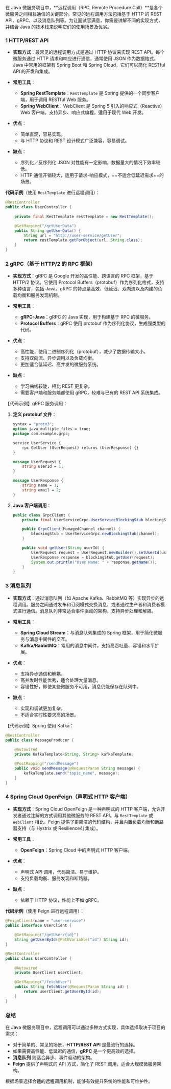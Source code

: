 在 Java 微服务项目中，**远程调用（RPC, Remote Procedure Call）**是各个微服务之间相互通信的关键部分。常见的远程调用方法包括基于 HTTP 的 REST API、gRPC、以及消息队列等。为让面试官满意，你需要讲解不同的实现方式，并结合 Java 的技术栈来说明它们的使用场景及优劣。

### 1   **HTTP/REST API**

   - **实现方式**：最常见的远程调用方式是通过 HTTP 协议来实现 REST API。每个微服务通过 HTTP 请求和响应进行通信，通常使用 JSON 作为数据格式。Java 中常用的框架有 Spring Boot 和 Spring Cloud，它们可以简化 RESTful API 的开发和集成。
   
   - **常用工具**：
     - **Spring RestTemplate**：`RestTemplate` 是 Spring 提供的一个同步客户端，用于调用 RESTful Web 服务。
     - **Spring WebClient**：WebClient 是 Spring 5 引入的响应式（Reactive）Web 客户端，支持异步、响应式编程，适用于现代 Web 开发。

   - **优点**：
     - 简单直观，容易实现。
     - 与 HTTP 协议和 REST 设计模式广泛兼容，容易调试。
   
   - **缺点**：
     - 序列化／反序列化 JSON 对性能有一定影响，数据量大的情况下效率较低。
     - HTTP 通信开销较大，适用于请求-响应模式，==不适合低延迟需求==的场景。

   **代码示例**（使用 `RestTemplate` 进行远程调用）：
   ```java
   @RestController
   public class UserController {
       
       private final RestTemplate restTemplate = new RestTemplate();

       @GetMapping("/getUserData")
       public String getUserData() {
           String url = "http://user-service/getUser";
           return restTemplate.getForObject(url, String.class);
       }
   }
   ```



### 2   gRPC（基于 HTTP/2 的 RPC 框架）

   - **实现方式**：gRPC 是 Google 开发的高性能、跨语言的 RPC 框架，基于 HTTP/2 协议。它使用 Protocol Buffers（protobuf）作为序列化格式，支持多种语言，包括 Java。gRPC 的特点是高效、低延迟、双向流以及内建的负载均衡和服务发现机制。

   - **常用工具**：
     - **gRPC-Java**：gRPC 的 Java 实现，用于构建基于 RPC 的微服务。
     - **Protocol Buffers**：gRPC 使用 protobuf 作为序列化协议，生成强类型的代码。

   - **优点**：
     - 高性能，使用二进制序列化（protobuf），减少了数据传输大小。
     - 支持双向流、异步调用以及负载均衡。
     - 更加适合低延迟、高并发的微服务系统。

   - **缺点**：
     - 学习曲线较陡，相比 REST 更复杂。
     - 需要客户端和服务端都使用 gRPC，较难与已有的 REST API 系统集成。

   【代码示例】gRPC 服务调用：
   1. **定义 protobuf 文件**：
      ```protobuf
      syntax = "proto3";
      option java_multiple_files = true;
      package com.example.grpc;
      
      service UserService {
          rpc GetUser (UserRequest) returns (UserResponse) {}
      }
      
      message UserRequest {
          string userId = 1;
      }
      
      message UserResponse {
          string name = 1;
          string email = 2;
      }
      ```

   2. **Java 客户端调用**：
      ```java
      public class GrpcClient {
          private final UserServiceGrpc.UserServiceBlockingStub blockingStub;
      
          public GrpcClient(ManagedChannel channel) {
              blockingStub = UserServiceGrpc.newBlockingStub(channel);
          }
      
          public void getUser(String userId) {
              UserRequest request = UserRequest.newBuilder().setUserId(userId).build();
              UserResponse response = blockingStub.getUser(request);
              System.out.println("User Name: " + response.getName());
          }
      }
      ```



### 3   消息队列

   - **实现方式**：通过消息队列（如 Apache Kafka、RabbitMQ 等）实现异步的远程调用。服务之间通过发布和订阅模式交换消息，或者通过生产者和消费者模式进行通信。消息队列非常适合事件驱动的架构，支持异步处理和解耦。

   - **常用工具**：
     - **Spring Cloud Stream**：与消息队列集成的 Spring 框架，用于简化微服务与消息中间件的交互。
     - **Kafka/RabbitMQ**：常用的消息中间件，支持高吞吐量、容错和水平扩展。

   - **优点**：
     - 支持异步通信和解耦。
     - 高并发时性能优秀，适合处理大量消息。
     - 容错性好，即使某些微服务不可用，消息仍能保存在队列中。

   - **缺点**：
     - 实现和调试更加复杂。
     - 不适合实时性要求高的场景。

   【代码示例】Spring 使用 Kafka：
   ```java
   @RestController
   public class MessageProducer {
       
       @Autowired
       private KafkaTemplate<String, String> kafkaTemplate;

       @PostMapping("/sendMessage")
       public void sendMessage(@RequestParam String message) {
           kafkaTemplate.send("topic_name", message);
       }
   }
   ```



### 4   Spring Cloud OpenFeign（声明式 HTTP 客户端）

   - **实现方式**：Spring Cloud OpenFeign 是一种声明式的 HTTP 客户端，允许开发者通过注解的方式调用其他微服务的 REST API。与 `RestTemplate` 或 `WebClient` 相比，Feign 提供了更简洁的代码结构，并且内置负载均衡和断路器支持（与 Hystrix 或 Resilience4j 集成）。

   - **常用工具**：
     - **OpenFeign**：Spring Cloud 中的声明式 HTTP 客户端。

   - **优点**：
     - 声明式 API 调用，代码简洁、易于维护。
     - 支持负载均衡、服务发现和断路器。
   
   - **缺点**：
     - 依赖于 HTTP 协议，性能上不如 gRPC。

   **代码示例**（使用 Feign 进行远程调用）：
   ```java
   @FeignClient(name = "user-service")
   public interface UserClient {
       
       @GetMapping("/getUser/{id}")
       String getUserById(@PathVariable("id") String id);
   }

   @RestController
   public class UserController {
       
       @Autowired
       private UserClient userClient;

       @GetMapping("/fetchUser")
       public String fetchUser(@RequestParam String id) {
           return userClient.getUserById(id);
       }
   }
   ```

### 总结

在 Java 微服务项目中，远程调用可以通过多种方式实现，具体选择取决于项目的需求：
- 对于简单的、常见的场景，**HTTP/REST API** 是最流行的选择。
- 如果需要高性能、低延迟的通信，**gRPC** 是一个更高效的选择。
- **消息队列** 则适合异步、事件驱动的架构。
- **Feign** 提供了声明式的 API 方式，简化了 REST 调用，适合大规模微服务架构。

根据场景选择合适的远程调用机制，能够有效提升系统的性能和可维护性。